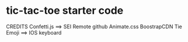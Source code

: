 # tic-tac-toe starter code
CREDITS
Confetti.js ==> SEI Remote github
Animate.css
BoostrapCDN
Tie Emoji ==> IOS keyboard